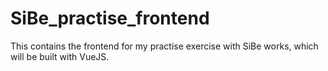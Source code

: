 # SiBe_practise_frontend

This contains the frontend for my practise exercise with SiBe works, which will be built with VueJS.